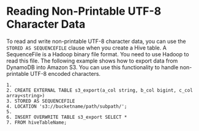 # Reading Non\-Printable UTF\-8 Character Data<a name="EMRforDynamoDB.CopyingData.NonPrintableData"></a>

To read and write non\-printable UTF\-8 character data, you can use the `STORED AS SEQUENCEFILE` clause when you create a Hive table\. A SequenceFile is a Hadoop binary file format\. You need to use Hadoop to read this file\. The following example shows how to export data from DynamoDB into Amazon S3\. You can use this functionality to handle non\-printable UTF\-8 encoded characters\. 

```
1.                    
2. CREATE EXTERNAL TABLE s3_export(a_col string, b_col bigint, c_col array<string>)
3. STORED AS SEQUENCEFILE
4. LOCATION 's3://bucketname/path/subpath/';
5.                     
6. INSERT OVERWRITE TABLE s3_export SELECT * 
7. FROM hiveTableName;
```